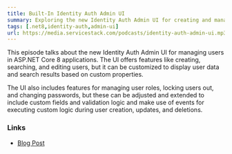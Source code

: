 ```yaml
---
title: Built-In Identity Auth Admin UI
summary: Exploring the new Identity Auth Admin UI for creating and managing Identity Auth users in .NET 8
tags: [.net8,identity-auth,admin-ui]
url: https://media.servicestack.com/podcasts/identity-auth-admin-ui.mp3
---
```


This episode talks about the new Identity Auth Admin UI for managing users in ASP.NET Core 8 applications. 
The UI offers features like creating, searching, and editing users, but it can be customized to 
display user data and search results based on custom properties. 

The UI also includes features for managing user roles, locking users out, and changing passwords, 
but these can be adjusted and extended to include custom fields and validation logic 
and make use of events for executing custom logic during user creation, updates, and deletions.

### Links

- [Blog Post](/posts/identity-auth-admin-ui)